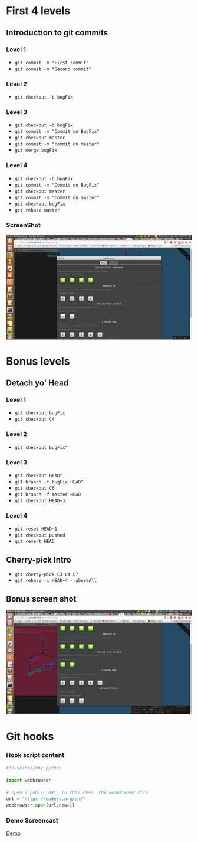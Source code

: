 # First 4 levels
## Introduction to git commits

### Level 1
* `git commit -m "First commit"`
* `git commit -m "Second commit"`

### Level 2
* `git checkout -b bugFix`

### Level 3
* `git checkout -b bugFix`
* `git commit -m "Commit on BugFix"`
* `git checkout master`
* `git commit -m "commit on master"`
* `git merge bugFix`

### Level 4
* `git checkout -b bugFix`
* `git commit -m "Commit on BugFix"`
* `git checkout master`
* `git commit -m "commit on master"`
* `git checkout bugFix`
* `git rebase master`

### ScreenShot
![First 4 level progress](first_4.png)

# Bonus levels
## Detach yo' Head

### Level 1
* `git checkout bugFix`
* `git checkout C4`

### Level 2
* `git checkout bugFix^`

### Level 3
* `git checkout HEAD^`
* `git branch -f bugFix HEAD^`
* `git checkout C6`
* `git branch -f master HEAD`
* `git checkout HEAD~3`

### Level 4
* `git reset HEAD~1`
* `git checkout pushed`
* `git revert HEAD`

## Cherry-pick Intro
* `git cherry-pick C3 C4 C7`
* `git rebase -i HEAD~4 --aboveAll`

## Bonus screen shot

![Bonus](bonus.png)

# Git hooks

### Hook script content
```python
#!/usr/bin/env python

import webbrowser

# open a public URL, in this case, the webbrowser docs
url = "https://nodejs.org/en/"
webbrowser.open(url,new=1)
```
### Demo Screencast
[Demo](https://youtu.be/p-5BJrz9LDI)
